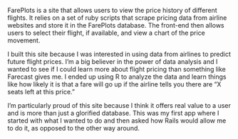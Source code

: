 FarePlots is a site that allows users to view the price history of different flights. It relies on a set of ruby scripts that scrape pricing data from airline websites and store it in the FarePlots database. The front-end then allows users to select their flight, if available, and view a chart of the price movement.

I built this site because I was interested in using data from airlines to predict future flight prices. I’m a big believer in the power of data analysis and I wanted to see if I could learn more about flight pricing than something like Farecast gives me. I ended up using R to analyze the data and learn things like how likely it is that a fare will go up if the airline tells you there are “X seats left at this price.”

I’m particularly proud of this site because I think it offers real value to a user and is more than just a glorified database. This was my first app where I started with what I wanted to do and then asked how Rails would allow me to do it, as opposed to the other way around. 
